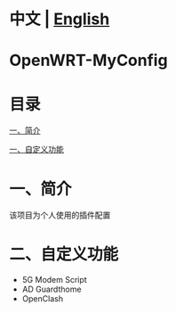 
# 中文 | [English](https://github.com/Siriling/OpenWRT-MyConfig/blob/main/EngLish.md)
# OpenWRT-MyConfig

# 目录

[一、简介](#一简介)

[一、自定义功能](#二自定义功能)

# 一、简介

该项目为个人使用的插件配置

# 二、自定义功能

- 5G Modem Script
- AD Guardthome
- OpenClash
